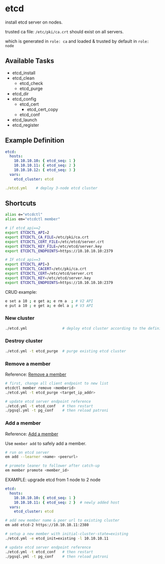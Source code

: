 # etcd

install etcd server on nodes.

trusted ca file: `/etc/pki/ca.crt` should exist on all servers.

which is generated in `role: ca` and loaded & trusted by default in `role: node`



## Available Tasks

* etcd_install
* etcd_clean
  * etcd_check
  * etcd_purge
* etcd_dir
* etcd_config
  * etcd_cert
    * etcd_cert_copy
  * etcd_conf
* etcd_launch
* etcd_register



## Example Definition

```yaml
etcd:
  hosts:
    10.10.10.10: { etcd_seq: 1 }
    10.10.10.11: { etcd_seq: 2 }
    10.10.10.12: { etcd_seq: 3 }
  vars:
    etcd_cluster: etcd
```

```yaml
./etcd.yml    # deploy 3-node etcd cluster
```


## Shortcuts

```bash
alias e="etcdctl"
alias em="etcdctl member"

# if etcd_api==2
export ETCDCTL_API=2
export ETCDCTL_CA_FILE=/etc/pki/ca.crt
export ETCDCTL_CERT_FILE=/etc/etcd/server.crt
export ETCDCTL_KEY_FILE=/etc/etcd/server.key
export ETCDCTL_ENDPOINTS=https://10.10.10.10:2379

# IF etcd_api==3
export ETCDCTL_API=3
export ETCDCTL_CACERT=/etc/pki/ca.crt
export ETCDCTL_CERT=/etc/etcd/server.crt
export ETCDCTL_KEY=/etc/etcd/server.key
export ETCDCTL_ENDPOINTS=https://10.10.10.10:2379
```

CRUD example: 

```bash
e set a 10 ; e get a; e rm a  ; # V2 API
e put a 10 ; e get a; e del a ; # V3 API
```






### New cluster

```bash
./etcd.yml                # deploy etcd cluster according to the definition
```

### Destroy cluster

```bash
./etcd.yml -t etcd_purge  # purge existing etcd cluster
```

### Remove a member

Reference: [Remove a member](https://etcd.io/docs/v3.5/op-guide/runtime-configuration/#remove-a-member)



```bash
# first, change all client endpoint to new list
etcdctl member remove <memberid>
./etcd.yml -t etcd_purge <target_ip_addr>

# update etcd server endpoint reference
./etcd.yml -t etcd_conf   # then restart
./pgsql.yml -t pg_conf    # then reload patroni 
```



### Add a member

Reference: [Add a member](https://etcd.io/docs/v3.5/op-guide/runtime-configuration/#add-a-new-member)

Use `member add` to safely add a member. 

```bash
# run on etcd server
em add --learner <name> <peerurl>

# promote leaner to follower after catch-up
em member promote <member_id>
```

EXAMPLE: upgrade etcd from 1 node to 2 node

```yaml
etcd:
  hosts:
    10.10.10.10: { etcd_seq: 1 }
    10.10.10.11: { etcd_seq: 2 }  # newly added host
  vars:
    etcd_cluster: etcd
```

```bash
# add new member name & peer url to existing cluster
em add etcd-2 https://10.10.10.11:2380

# setup a new member with initial-cluster-state=existing 
./etcd.yml -e etcd_init=existing -l 10.10.10.11

# update etcd server endpoint reference
./etcd.yml -t etcd_conf   # then restart
./pgsql.yml -t pg_conf    # then reload patroni
```
